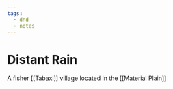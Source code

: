 ```yaml
---
tags:
  - dnd
  - notes
---
```

# Distant Rain
A fisher [[Tabaxi]] village located in the [[Material Plain]]